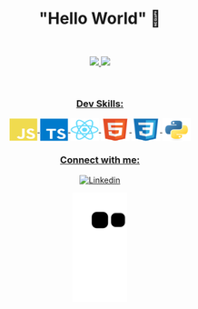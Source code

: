 <h1 align="center">"Hello World" 👋</h1>
<br>
<div>
<p align="center">
  <a href="https://github.com/WellesleyMussolini/" >
  <img height="180em" 
  src="https://github-readme-stats.vercel.app/api?username=wellesleymussolini&show_icons=false&theme=dark&include_all_commits=true&count_private=true" />
  <img height="180em" src="https://github-readme-stats.vercel.app/api/top-langs/?username=wellesleymussolini&layout=compact&langs_count=20&theme=dark" />
</p>
</div>

<div style="display: inline_block"><br>
<h3 align="center">Dev Skills:</h3>
<p align="center">
<img align="center" alt="JS" height="40" width="50" src="https://raw.githubusercontent.com/devicons/devicon/master/icons/javascript/javascript-plain.svg" />
<img  align="center" alt="TS" height="40" width="50" src="https://raw.githubusercontent.com/devicons/devicon/master/icons/typescript/typescript-plain.svg" />
<img  align="center" alt="REACT" height="40" width="50" src="https://raw.githubusercontent.com/devicons/devicon/master/icons/react/react-original.svg" />
<img  align="center" alt="HTML" height="40" width="50" src="https://raw.githubusercontent.com/devicons/devicon/master/icons/html5/html5-original.svg" />
<img  align="center" alt="CSS" height="40" width="50" src="https://raw.githubusercontent.com/devicons/devicon/master/icons/css3/css3-original.svg" />
<img  align="center" alt="PY" height="40" width="50" src="https://raw.githubusercontent.com/devicons/devicon/master/icons/python/python-original.svg" />
</p>
</div>

<div>
<h3 align="center">Connect with me:</h3>
<p align="center">
<a href="https://www.linkedin.com/in/wellesleymussolini/" target="blank">
<img src="https://camo.githubusercontent.com/c00f87aeebbec37f3ee0857cc4c20b21fefde8a96caf4744383ebfe44a47fe3f/68747470733a2f2f696d672e736869656c64732e696f2f62616467652f2d4c696e6b6564496e2d2532333030373742353f7374796c653d666f722d7468652d6261646765266c6f676f3d6c696e6b6564696e266c6f676f436f6c6f723d7768697465" alt="Linkedin" />
</a>
</p>
</div>

<div>
<p align="center">
  <img src="https://github.com/rafaballerini/rafaballerini/raw/output/github-contribution-grid-snake.svg" alt="Snake animation" style="max-width: 100%;" />
</p>
</div>


